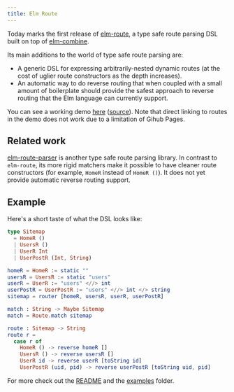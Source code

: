 ```yaml
---
title: Elm Route
---
```


Today marks the first release of [elm-route][elm-route], a type safe
route parsing DSL built on top of [elm-combine][elm-combine].

Its main additions to the world of type safe route parsing are:

- A generic DSL for expressing arbitrarily-nested dynamic routes (at
  the cost of uglier route constructors as the depth increases).
- An automatic way to do reverse routing that when coupled with a
  small amount of boilerplate should provide the safest approach to
  reverse routing that the Elm language can currently support.

You can see a working demo [here][demo] ([source][source]). Note that
direct linking to routes in the demo does not work due to a limitation
of Gihub Pages.

## Related work

[elm-route-parser][erp] is another type safe route parsing library. In
contrast to `elm-route`, its more rigid matchers make it possible to have
cleaner route constructors (for example, `HomeR` instead of `HomeR ()`).
It does not yet provide automatic reverse routing support.

## Example

Here's a short taste of what the DSL looks like:

``` Elm
type Sitemap
  = HomeR ()
  | UsersR ()
  | UserR Int
  | UserPostR (Int, String)

homeR = HomeR := static ""
usersR = UsersR := static "users"
userR = UserR := "users" <//> int
userPostR = UserPostR := "users" <//> int </> string
sitemap = router [homeR, usersR, userR, userPostR]

match : String -> Maybe Sitemap
match = Route.match sitemap

route : Sitemap -> String
route r =
  case r of
    HomeR () -> reverse homeR []
    UsersR () -> reverse usersR []
    UserR id -> reverse userR [toString id]
    UserPostR (uid, pid) -> reverse userPostR [toString uid, pid]
```

For more check out the [README][README] and the [examples][ex] folder.


[elm-route]: https://github.com/Bogdanp/elm-route
[elm-combine]: https://github.com/Bogdanp/elm-combine
[erp]: https://github.com/etaque/elm-route-parser
[README]: https://github.com/Bogdanp/elm-route#example
[ex]: https://github.com/Bogdanp/elm-route/tree/master/examples
[demo]: http://bogdanp.github.io/elm-route/
[source]: https://github.com/Bogdanp/elm-route/tree/master/examples/app
